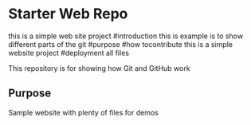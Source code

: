 # Starter Web Repo
this is a simple web site project
#introduction
this is example is to show different parts of the git
#purpose
#how tocontribute
this is a simple website project
#deployment
all files



This repository is for showing how Git and GitHub work

## Purpose

Sample website with plenty of files for demos
